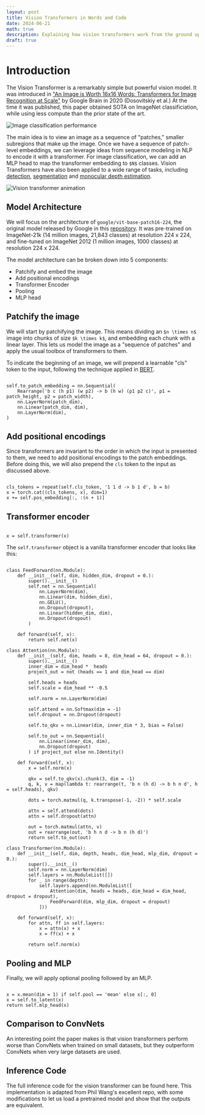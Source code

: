 ```yaml
---
layout: post
title: Vision Transformers in Words and Code
date: 2024-06-21
math: true
description: Explaining how vision transformers work from the ground up
draft: true
---
```


<link href="https://cdnjs.cloudflare.com/ajax/libs/prism/1.28.0/themes/prism.min.css" rel="stylesheet" />

# Introduction

The Vision Transformer is a remarkably simple but powerful vision model.  It was introduced in ["An Image is Worth 16x16 Words: Transformers for Image Recognition at Scale"](https://arxiv.org/pdf/2010.11929) by Google Brain in 2020 (Dosovitskiy et al.)  At the time it was published, this paper obtained SOTA on ImageNet classificiation, while using less compute than the prior state of the art.


![Image classification performance](/img/vit.png)


The main idea is to view an image as a sequence of "patches," smaller subregions that make up the image.  Once we have a sequence of patch-level embeddings, we can leverage ideas from sequence modeling in NLP to encode it with a transformer.  For image classification, we can add an MLP head to map the transformer embedding to `$N$` classes.  Vision Transformers have also been applied to a wide range of tasks, including [detection](https://arxiv.org/pdf/2203.16527), [segmentation](https://openaccess.thecvf.com/content/CVPR2022/papers/Gu_Multi-Scale_High-Resolution_Vision_Transformer_for_Semantic_Segmentation_CVPR_2022_paper.pdf) and [monocular depth estimation](https://arxiv.org/pdf/2208.03543).

![Vision transformer animation](/img/vit-anim.gif)

## Model Architecture

We will focus on the architecture of `google/vit-base-patch16-224`, the original model released by Google in this [repository](https://github.com/google-research/vision_transformer).  It was pre-trained on ImageNet-21k (14 million images, 21,843 classes) at resolution 224 x 224, and fine-tuned on ImageNet 2012 (1 million images, 1000 classes) at resolution 224 x 224. 

The model architecture can be broken down into 5 components:

- Patchify and embed the image
- Add positional encodings
- Transformer Encoder
- Pooling
- MLP head

## Patchify the image

We will start by patchifying the image.  This means dividing an `$n \times n$` image into chunks of size `$k \times k$`, and embedding each chunk with a linear layer.  This lets us model the image as a "sequence of patches" and apply the usual toolbox of transformers to them.

To indicate the beginning of an image, we will prepend a learnable "cls" token to the input, following the technique applied in [BERT](https://arxiv.org/abs/1810.04805).

<pre><code class="language-python">
self.to_patch_embedding = nn.Sequential(
    Rearrange('b c (h p1) (w p2) -> b (h w) (p1 p2 c)', p1 = patch_height, p2 = patch_width),
    nn.LayerNorm(patch_dim),
    nn.Linear(patch_dim, dim),
    nn.LayerNorm(dim),
)
</code></pre>

## Add positional encodings

Since transformers are invariant to the order in which the input is presented to them, we need to add positional encodings to the patch embeddings.  Before doing this, we will also prepend the `cls` token to the input as discussed above.

<pre><code class="language-python">
cls_tokens = repeat(self.cls_token, '1 1 d -> b 1 d', b = b)
x = torch.cat((cls_tokens, x), dim=1)
x += self.pos_embedding[:, :(n + 1)]
</code></pre>

## Transformer encoder

<pre><code class="language-python">
x = self.transformer(x)
</code></pre>

The `self.transformer` object is a vanilla transformer encoder that looks like this:

<pre><code class="language-python">
class FeedForward(nn.Module):
    def __init__(self, dim, hidden_dim, dropout = 0.):
        super().__init__()
        self.net = nn.Sequential(
            nn.LayerNorm(dim),
            nn.Linear(dim, hidden_dim),
            nn.GELU(),
            nn.Dropout(dropout),
            nn.Linear(hidden_dim, dim),
            nn.Dropout(dropout)
        )

    def forward(self, x):
        return self.net(x)

class Attention(nn.Module):
    def __init__(self, dim, heads = 8, dim_head = 64, dropout = 0.):
        super().__init__()
        inner_dim = dim_head *  heads
        project_out = not (heads == 1 and dim_head == dim)

        self.heads = heads
        self.scale = dim_head ** -0.5

        self.norm = nn.LayerNorm(dim)

        self.attend = nn.Softmax(dim = -1)
        self.dropout = nn.Dropout(dropout)

        self.to_qkv = nn.Linear(dim, inner_dim * 3, bias = False)

        self.to_out = nn.Sequential(
            nn.Linear(inner_dim, dim),
            nn.Dropout(dropout)
        ) if project_out else nn.Identity()

    def forward(self, x):
        x = self.norm(x)

        qkv = self.to_qkv(x).chunk(3, dim = -1)
        q, k, v = map(lambda t: rearrange(t, 'b n (h d) -> b h n d', h = self.heads), qkv)

        dots = torch.matmul(q, k.transpose(-1, -2)) * self.scale

        attn = self.attend(dots)
        attn = self.dropout(attn)

        out = torch.matmul(attn, v)
        out = rearrange(out, 'b h n d -> b n (h d)')
        return self.to_out(out)

class Transformer(nn.Module):
    def __init__(self, dim, depth, heads, dim_head, mlp_dim, dropout = 0.):
        super().__init__()
        self.norm = nn.LayerNorm(dim)
        self.layers = nn.ModuleList([])
        for _ in range(depth):
            self.layers.append(nn.ModuleList([
                Attention(dim, heads = heads, dim_head = dim_head, dropout = dropout),
                FeedForward(dim, mlp_dim, dropout = dropout)
            ]))

    def forward(self, x):
        for attn, ff in self.layers:
            x = attn(x) + x
            x = ff(x) + x

        return self.norm(x)
</code></pre>

## Pooling and MLP

Finally, we will apply optional pooling followed by an MLP.

<pre><code class="language-python">
x = x.mean(dim = 1) if self.pool == 'mean' else x[:, 0]
x = self.to_latent(x)
return self.mlp_head(x)
</code></pre>

## Comparison to ConvNets

An interesting point the paper makes is that vision transformers perform worse than ConvNets when trained on small datasets, but they outperform ConvNets when very large datasets are used.

## Inference Code

The full inference code for the vision transformer can be found here.  This implementation is adapted from Phil Wang's excellent repo, with some modifications to let us load a pretrained model and show that the outputs are equivalent.

<script src="https://cdnjs.cloudflare.com/ajax/libs/prism/1.28.0/prism.min.js"></script>
    <script src="https://cdnjs.cloudflare.com/ajax/libs/prism/1.28.0/components/prism-python.min.js"></script>
</body>